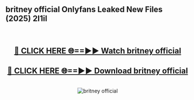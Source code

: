 <h2>britney official Onlyfans Leaked New Files (2025) 2l1il</h2>
<br>
<div align="center">
<h2><a href="https://mediafiles.top/britney_official&ref=git" rel="nofollow">🔴 CLICK HERE 🌐==►► Watch britney official</a></h2>
<h2><a href="https://mediafiles.top/britney_official&ref=git" rel="nofollow">🔴 CLICK HERE 🌐==►► Download britney official</a></h2>
<br>
<a href="https://mediafiles.top/britney_official&ref=git" rel="nofollow" data-target="animated-image.originalLink"><img src="https://i.ibb.co.com/xMMVF88/686577567.gif" alt="britney official" style="max-width: 100%; display: inline-block;" data-target="animated-image.originalImage"></a>
</div>
<br>
<br>